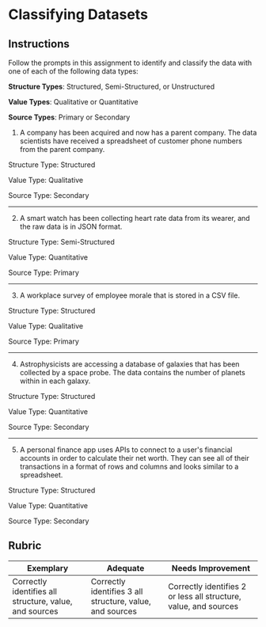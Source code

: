 # Classifying Datasets

## Instructions

Follow the prompts in this assignment to identify and classify the data with one of each of the following data types:

**Structure Types**: Structured, Semi-Structured, or Unstructured

**Value Types**: Qualitative or Quantitative 

**Source Types**: Primary or Secondary

1. A company has been acquired and now has a parent company. The data scientists have received a spreadsheet of customer phone numbers from the parent company. 

Structure Type: Structured

Value Type: Qualitative

Source Type: Secondary

---

2. A smart watch has been collecting heart rate data from its wearer, and the raw data is in JSON format.

Structure Type: Semi-Structured

Value Type: Quantitative

Source Type: Primary

---

3. A workplace survey of employee morale that is stored in a CSV file. 

Structure Type: Structured

Value Type: Qualitative

Source Type: Primary

---

4. Astrophysicists are accessing a database of galaxies that has been collected by a space probe. The data contains the number of planets within in each galaxy.

Structure Type: Structured

Value Type: Quantitative

Source Type: Secondary

---

5. A personal finance app uses APIs to connect to a user's financial accounts in order to calculate their net worth. They can see all of their transactions in a format of rows and columns and looks similar to a spreadsheet.

Structure Type: Structured

Value Type: Quantitative

Source Type: Secondary

## Rubric

Exemplary | Adequate | Needs Improvement
--- | --- | -- |
Correctly identifies all structure, value, and sources |Correctly identifies 3 all structure, value, and sources|Correctly identifies 2 or less all structure, value, and sources|